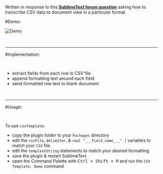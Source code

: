 Written in response to this [__SublimeText forum question__](https://forum.sublimetext.com/t/creating-a-text-file-based-on-inputs-from-template-and-data-text-files/18975) asking how to transcribe CSV data to document view in a particular format.

#Demo:

![Demo](https://raw.githubusercontent.com/Enteleform/-SCRIPTS-/master/SublimeText/%5BMisc%5D/%5BProof%20Of%20Concept%5D%20CSV%20Template/Demo.gif)

&nbsp;

-----

#Implementation:

&nbsp;

* extract fields from each row in CSV file
 * append formatting text around each field
 * send formatted row text to blank document

&nbsp;

-----

#Usage:

&nbsp;

To use `csvTemplate`:

* copy the plugin folder to your `Packages` directory
* edit the `csvFile`, `delimiter`, & `row[ "___field_name___" ]` variables to match your `CSV` file.
* edit the `templateString` statements to match your desired formatting
* save the plugin & restart SublimeText
* open the Command Palette with <kbd>Ctrl + Shift + P</kbd> and run the `CSV Template: Demo` command
